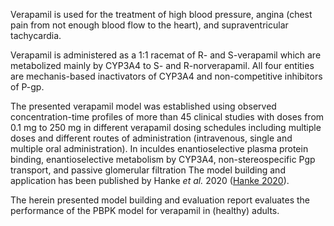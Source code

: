 Verapamil is used for the treatment of high blood pressure, angina (chest pain from not enough blood flow to the heart), and supraventricular tachycardia.

Verapamil is administered as a 1:1 racemat of R- and S-verapamil which are metabolized mainly by CYP3A4 to S- and R-norverapamil. All four entities are mechanis-based inactivators of CYP3A4 and non-competitive inhibitors of P-gp. 

The presented verapamil model was established using observed concentration-time profiles of more than 45 clinical studies with doses from 0.1 mg to 250 mg in different verapamil dosing schedules including multiple doses and different routes of administration (intravenous, single and multiple oral administration). In inculdes enantioselective plasma protein binding, enantioselective metabolism by CYP3A4, non-stereospecific Pgp transport, and passive glomerular filtration 
The model building and application has been published by Hanke *et al.* 2020 ([Hanke 2020](#5-references)). 

The herein presented model building and evaluation report evaluates the performance of the PBPK model for verapamil in (healthy) adults. 

